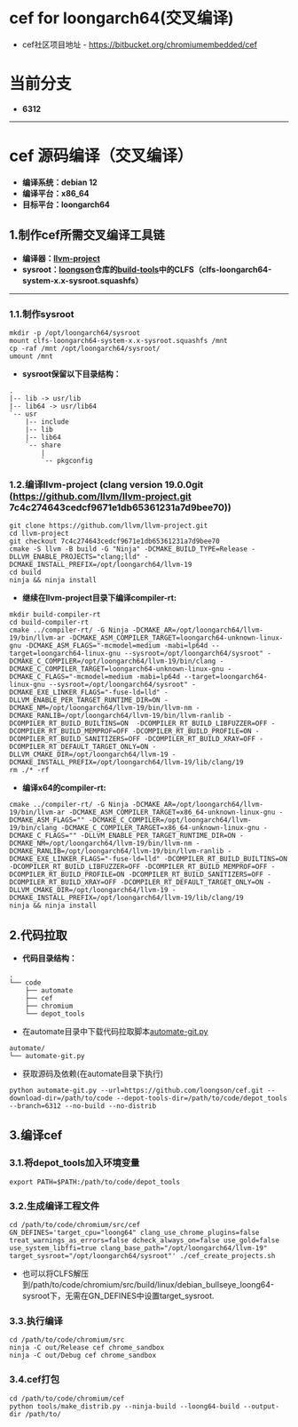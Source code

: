 # cef for loongarch64(交叉编译)

* cef社区项目地址 - https://bitbucket.org/chromiumembedded/cef

# 当前分支
* **6312**
-------
# cef 源码编译（交叉编译）
* **编译系统：debian 12**
* **编译平台：x86_64**
* **目标平台：loongarch64**

## 1.制作cef所需交叉编译工具链
* **编译器：[llvm-project](https://github.com/llvm/llvm-project.git)**
* **sysroot：[loongson](https://github.com/loongson)仓库的[build-tools](https://github.com/loongson/build-tools)中的CLFS（clfs-loongarch64-system-x.x-sysroot.squashfs）**
------
### 1.1.制作sysroot
```
mkdir -p /opt/loongarch64/sysroot
mount clfs-loongarch64-system-x.x-sysroot.squashfs /mnt
cp -raf /mnt /opt/loongarch64/sysroot/
umount /mnt
```
* **sysroot保留以下目录结构：**
```
.
|-- lib -> usr/lib
|-- lib64 -> usr/lib64
`-- usr
    |-- include
    |-- lib
    |-- lib64
    `-- share
        |
        `-- pkgconfig
```
### 1.2.编译llvm-project (clang version 19.0.0git (https://github.com/llvm/llvm-project.git 7c4c274643cedcf9671e1db65361231a7d9bee70))
```
git clone https://github.com/llvm/llvm-project.git
cd llvm-project
git checkout 7c4c274643cedcf9671e1db65361231a7d9bee70
cmake -S llvm -B build -G "Ninja" -DCMAKE_BUILD_TYPE=Release -DLLVM_ENABLE_PROJECTS="clang;lld" -DCMAKE_INSTALL_PREFIX=/opt/loongarch64/llvm-19
cd build
ninja && ninja install
```
* **继续在llvm-project目录下编译compiler-rt:**
```
mkdir build-compiler-rt
cd build-compiler-rt
cmake ../compiler-rt/ -G Ninja -DCMAKE_AR=/opt/loongarch64/llvm-19/bin/llvm-ar -DCMAKE_ASM_COMPILER_TARGET=loongarch64-unknown-linux-gnu -DCMAKE_ASM_FLAGS="-mcmodel=medium -mabi=lp64d --target=loongarch64-linux-gnu --sysroot=/opt/loongarch64/sysroot" -DCMAKE_C_COMPILER=/opt/loongarch64/llvm-19/bin/clang -DCMAKE_C_COMPILER_TARGET=loongarch64-unknown-linux-gnu -DCMAKE_C_FLAGS="-mcmodel=medium -mabi=lp64d --target=loongarch64-linux-gnu --sysroot=/opt/loongarch64/sysroot" -DCMAKE_EXE_LINKER_FLAGS="-fuse-ld=lld" -DLLVM_ENABLE_PER_TARGET_RUNTIME_DIR=ON -DCMAKE_NM=/opt/loongarch64/llvm-19/bin/llvm-nm -DCMAKE_RANLIB=/opt/loongarch64/llvm-19/bin/llvm-ranlib -DCOMPILER_RT_BUILD_BUILTINS=ON  -DCOMPILER_RT_BUILD_LIBFUZZER=OFF -DCOMPILER_RT_BUILD_MEMPROF=OFF -DCOMPILER_RT_BUILD_PROFILE=ON -DCOMPILER_RT_BUILD_SANITIZERS=OFF -DCOMPILER_RT_BUILD_XRAY=OFF -DCOMPILER_RT_DEFAULT_TARGET_ONLY=ON -DLLVM_CMAKE_DIR=/opt/loongarch64/llvm-19 -DCMAKE_INSTALL_PREFIX=/opt/loongarch64/llvm-19/lib/clang/19
rm ./* -rf
```
* **编译x64的compiler-rt:**
```
cmake ../compiler-rt/ -G Ninja -DCMAKE_AR=/opt/loongarch64/llvm-19/bin/llvm-ar -DCMAKE_ASM_COMPILER_TARGET=x86_64-unknown-linux-gnu -DCMAKE_ASM_FLAGS="" -DCMAKE_C_COMPILER=/opt/loongarch64/llvm-19/bin/clang -DCMAKE_C_COMPILER_TARGET=x86_64-unknown-linux-gnu -DCMAKE_C_FLAGS="" -DLLVM_ENABLE_PER_TARGET_RUNTIME_DIR=ON -DCMAKE_NM=/opt/loongarch64/llvm-19/bin/llvm-nm -DCMAKE_RANLIB=/opt/loongarch64/llvm-19/bin/llvm-ranlib -DCMAKE_EXE_LINKER_FLAGS="-fuse-ld=lld" -DCOMPILER_RT_BUILD_BUILTINS=ON  -DCOMPILER_RT_BUILD_LIBFUZZER=OFF -DCOMPILER_RT_BUILD_MEMPROF=OFF -DCOMPILER_RT_BUILD_PROFILE=ON -DCOMPILER_RT_BUILD_SANITIZERS=OFF -DCOMPILER_RT_BUILD_XRAY=OFF -DCOMPILER_RT_DEFAULT_TARGET_ONLY=ON -DLLVM_CMAKE_DIR=/opt/loongarch64/llvm-19 -DCMAKE_INSTALL_PREFIX=/opt/loongarch64/llvm-19/lib/clang/19
ninja && ninja install
```
## 2.代码拉取
* **代码目录结构：**
```
.
└── code
    ├── automate
    ├── cef
    ├── chromium
    └── depot_tools
```
* 在automate目录中下载代码拉取脚本[automate-git.py](https://bitbucket.org/chromiumembedded/cef/raw/master/tools/automate/automate-git.py)
```
automate/
└── automate-git.py
```
* 获取源码及依赖(在automate目录下执行)
```
python automate-git.py --url=https://github.com/loongson/cef.git --download-dir=/path/to/code --depot-tools-dir=/path/to/code/depot_tools --branch=6312 --no-build --no-distrib
```
## 3.编译cef
### 3.1.将depot_tools加入环境变量
```
export PATH=$PATH:/path/to/code/depot_tools
```
### 3.2.生成编译工程文件
```
cd /path/to/code/chromium/src/cef
GN_DEFINES='target_cpu="loong64" clang_use_chrome_plugins=false treat_warnings_as_errors=false dcheck_always_on=false use_gold=false use_system_libffi=true clang_base_path="/opt/loongarch64/llvm-19" target_sysroot="/opt/loongarch64/sysroot"' ./cef_create_projects.sh
```
* 也可以将CLFS解压到/path/to/code/chromium/src/build/linux/debian_bullseye_loong64-sysroot下，无需在GN_DEFINES中设置target_sysroot.
### 3.3.执行编译
```
cd /path/to/code/chromium/src
ninja -C out/Release cef chrome_sandbox
ninja -C out/Debug cef chrome_sandbox
```
### 3.4.cef打包
```
cd /path/to/code/chromium/cef
python tools/make_distrib.py --ninja-build --loong64-build --output-dir /path/to/
```
